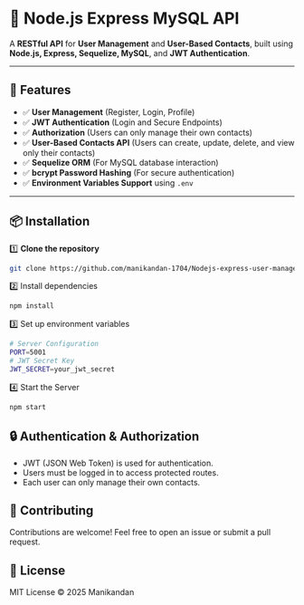 # 🚀 Node.js Express MySQL API

A **RESTful API** for **User Management** and **User-Based Contacts**, built using **Node.js, Express, Sequelize, MySQL**, and **JWT Authentication**.

---

## 🌟 Features
- ✅ **User Management** (Register, Login, Profile)
- ✅ **JWT Authentication** (Login and Secure Endpoints)
- ✅ **Authorization** (Users can only manage their own contacts)
- ✅ **User-Based Contacts API** (Users can create, update, delete, and view only their contacts)
- ✅ **Sequelize ORM** (For MySQL database interaction)
- ✅ **bcrypt Password Hashing** (For secure authentication)
- ✅ **Environment Variables Support** using `.env`

---

## 📦 Installation

1️⃣ **Clone the repository**
```sh
git clone https://github.com/manikandan-1704/Nodejs-express-user-management-api.git
```
2️⃣ Install dependencies
```sh
npm install
```
3️⃣ Set up environment variables
```sh
# Server Configuration
PORT=5001
# JWT Secret Key
JWT_SECRET=your_jwt_secret
```
4️⃣ Start the Server
```sh
npm start
```
## 🔒 Authentication & Authorization
- JWT (JSON Web Token) is used for authentication.
- Users must be logged in to access protected routes.
- Each user can only manage their own contacts.

## 🤝 Contributing
Contributions are welcome! Feel free to open an issue or submit a pull request.

## 📜 License
MIT License © 2025 Manikandan
